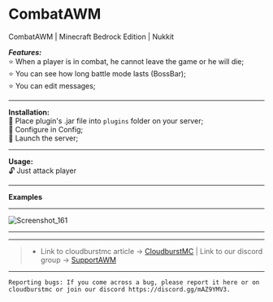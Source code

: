 # CombatAWM
CombatAWM | Minecraft Bedrock Edition | Nukkit

***Features:***<br />
:star: When a player is in combat, he cannot leave the game or he will die;<br />
:star: You can see how long battle mode lasts (BossBar);<br />
:star: You can edit messages;<br />

---

**Installation:**<br />
:black_square_button: Place plugin's .jar file into `plugins` folder on your server;<br />
:black_square_button: Configure in Config;<br />
:black_square_button: Launch the server;<br />

---

**Usage:**<br />
:unlock: Just attack player<br />

---

**Examples**

---

![Screenshot_161](https://user-images.githubusercontent.com/86683320/208513743-1cea155c-3818-4d61-8388-d41d82fa9cd2.png)

---

---

> * Link to cloudburstmc article -> [CloudburstMC](wait) | Link to our discord group -> [SupportAWM](https://discord.gg/mAZ9YMV3)

---


```
Reporting bugs: If you come across a bug, please report it here or on cloudburstmc or join our discord https://discord.gg/mAZ9YMV3.
```
